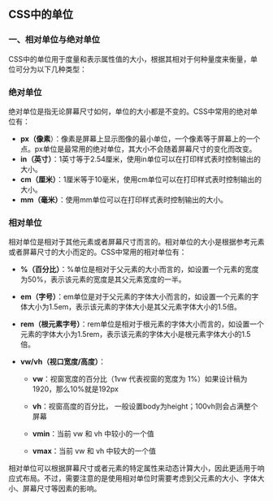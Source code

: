 ## CSS中的单位

### 一、相对单位与绝对单位

CSS中的单位用于度量和表示属性值的大小，根据其相对于何种量度来衡量，单位可分为以下几种类型：

### 绝对单位

绝对单位是指无论屏幕尺寸如何，单位的大小都是不变的。CSS中常用的绝对单位有：

- **px（像素**）：像素是屏幕上显示图像的最小单位，一个像素等于屏幕上的一个点。px单位是最常用的绝对单位，其大小不会随着屏幕尺寸的变化而改变。
- **in（英寸）**：1英寸等于2.54厘米，使用in单位可以在打印样式表时控制输出的大小。
- **cm（厘米）**：1厘米等于10毫米，使用cm单位可以在打印样式表时控制输出的大小。
- **mm（毫米）**：使用mm单位可以在打印样式表时控制输出的大小。

### 相对单位

相对单位是相对于其他元素或者屏幕尺寸而言的。相对单位的大小是根据参考元素或者屏幕尺寸的大小而定的。CSS中常用的相对单位有：

- **%（百分比）**：%单位是相对于父元素的大小而言的，如设置一个元素的宽度为50%，表示该元素的宽度是其父元素宽度的一半。

- **em（字号）**：em单位是对于父元素的字体大小而言的，如设置一个元素的字体大小为1.5em，表示该元素的字体大小是其父元素字体大小的1.5倍。

- **rem（根元素字号）**：rem单位是相对于根元素的字体大小而言的，如设置一个元素的字体大小为1.5rem，表示该元素的字体大小是根元素字体大小的1.5倍。

- **vw/vh（视口宽度/高度）**：

  - **vw**：视窗宽度的百分比（1vw 代表视窗的宽度为 1%）如果设计稿为1920，那么10%就是192px 

  - **vh**：视窗高度的百分比， 一般设置body为height；100vh则会占满整个屏幕

  -  **vmin**：当前 vw 和 vh 中较小的一个值

  -  **vmax**：当前 vw 和 vh 中较大的一个值

    

相对单位可以根据屏幕尺寸或者元素的特定属性来动态计算大小，因此更适用于响应式布局。不过，需要注意的是使用相对单位时需要考虑到父元素的大小、字体大小、屏幕尺寸等因素的影响。